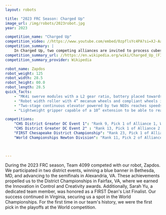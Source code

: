 ```yaml
---
layout: robots

title: "2023 FRC Season: Charged Up"
image_url: /img/robots/2023robot.jpg
year: 2023

competition_name: "Charged Up"
competition_video: //https://www.youtube.com/embed/0zpflsYc4PA?si=XJ-AambmmOpoj5_J
competition_summary: |
    In Charged Up, two competing alliances are invited to process cubes and cones to bring energy to their community. Each alliance brings energy to their community by retrieving their game pieces from substations and scoring it into the grid. Human players provide the game pieces to the robots from the substations. In the final moments of each match, alliance robots race to dock or engage with their charge station
competition_summary_url: //https://en.wikipedia.org/wiki/Charged_Up_(FIRST)
competition_summary_provider: Wikipedia

robot_name: Zapdos 
robot_weight: 125
robot_width: 28.5
robot_height: 00.0
robot_length: 28.5
quick_facts:
    - "MK4i swerve modules with a L2 gear ratio, battery placed towards the back of the robot to offset weight in the front"
    - "Robot width roller with 4” mecanum wheels and compliant wheels in the middle"
    - "Two-stage continuous elevator powered by two NEOs reaches speeds up to 100 inches/second"
    - "Lightweight gripper capable of a 10” extension to be able to reach all the nodes and human player stations"

competitions:
    "CHS District Greater DC Event 1": "Rank 9, Pick 1 of Alliance 1, Won Finals"
    "CHS District Greater DC Event 2" : "Rank 13, Pick 1 of Alliance 2, Eliminated in Semifinals"
    "FIRST Chesapeake District Championship": "Rank 23, Pick 1 of Alliance 5, Eliminated in Semifinals"
    "World Championships Newton Division": "Rank 11, Pick 2 of Alliance 2, Eliminated in Semifinals"
    
    

---
```


During the 2023 FRC season, Team 4099 competed with our robot, Zapdos. We participated in two district events, winning a blue banner in Bethesda, MD, and advancing to the semifinals in Alexandria, VA. These achievements propelled us to the District Championships in Fairfax, VA, where we earned the Innovation in Control and Creativity awards. Additionally, Sarah Yu, a dedicated team member, was honored as a FIRST Dean's List Finalist. Our success continued in Virginia, securing us a spot in the World Championships. For the first time in our team's history, we were the first pick in the playoffs at the World competition. 

    
